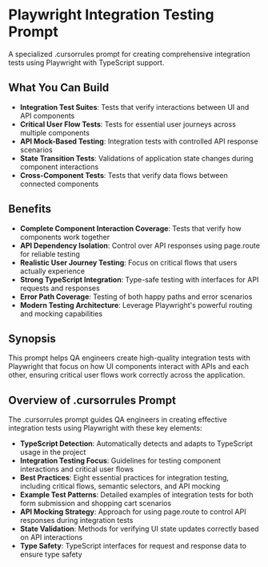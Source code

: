 # Playwright Integration Testing Prompt

A specialized .cursorrules prompt for creating comprehensive integration tests using Playwright with TypeScript support.

## What You Can Build

- **Integration Test Suites**: Tests that verify interactions between UI and API components
- **Critical User Flow Tests**: Tests for essential user journeys across multiple components
- **API Mock-Based Testing**: Integration tests with controlled API response scenarios
- **State Transition Tests**: Validations of application state changes during component interactions
- **Cross-Component Tests**: Tests that verify data flows between connected components

## Benefits

- **Complete Component Interaction Coverage**: Tests that verify how components work together
- **API Dependency Isolation**: Control over API responses using page.route for reliable testing
- **Realistic User Journey Testing**: Focus on critical flows that users actually experience
- **Strong TypeScript Integration**: Type-safe testing with interfaces for API requests and responses
- **Error Path Coverage**: Testing of both happy paths and error scenarios
- **Modern Testing Architecture**: Leverage Playwright's powerful routing and mocking capabilities

## Synopsis

This prompt helps QA engineers create high-quality integration tests with Playwright that focus on how UI components interact with APIs and each other, ensuring critical user flows work correctly across the application.

## Overview of .cursorrules Prompt

The .cursorrules prompt guides QA engineers in creating effective integration tests using Playwright with these key elements:

- **TypeScript Detection**: Automatically detects and adapts to TypeScript usage in the project
- **Integration Testing Focus**: Guidelines for testing component interactions and critical user flows
- **Best Practices**: Eight essential practices for integration testing, including critical flows, semantic selectors, and API mocking
- **Example Test Patterns**: Detailed examples of integration tests for both form submission and shopping cart scenarios
- **API Mocking Strategy**: Approach for using page.route to control API responses during integration tests
- **State Validation**: Methods for verifying UI state updates correctly based on API interactions
- **Type Safety**: TypeScript interfaces for request and response data to ensure type safety
